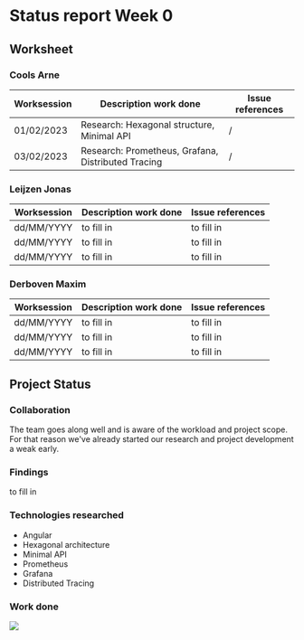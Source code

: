 # Status report Week 0
## Worksheet 
### Cools Arne
| Worksession | Description work done | Issue references |
|---|---|---|
| 01/02/2023 | Research: Hexagonal structure,  Minimal API | / |
| 03/02/2023 | Research: Prometheus, Grafana, Distributed Tracing | / |
### Leijzen Jonas
| Worksession | Description work done | Issue references |
|---|---|---|
| dd/MM/YYYY | to fill in | to fill in |
| dd/MM/YYYY | to fill in | to fill in |
| dd/MM/YYYY | to fill in | to fill in |
### Derboven Maxim
| Worksession | Description work done | Issue references |
|---|---|---|
| dd/MM/YYYY | to fill in | to fill in |
| dd/MM/YYYY | to fill in | to fill in |
| dd/MM/YYYY | to fill in | to fill in |

## Project Status
### Collaboration
The team goes along well and is aware of the workload and project scope. For that reason we've already started our research and project development a weak early.
### Findings
to fill in
### Technologies researched
* Angular
* Hexagonal architecture
* Minimal API
* Prometheus
* Grafana
* Distributed Tracing
### Work done
![](https://geps.dev/progress/15)
